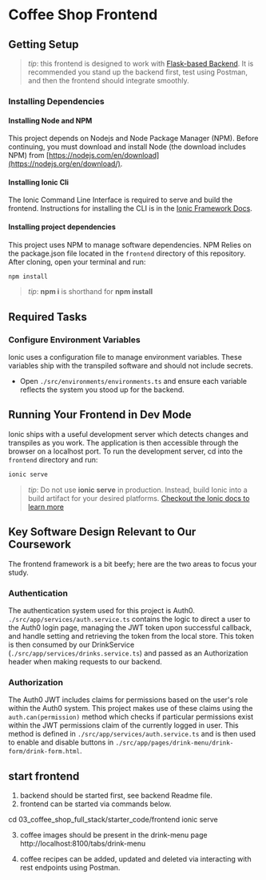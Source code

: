 # Coffee Shop Frontend

## Getting Setup

> _tip_: this frontend is designed to work with [Flask-based Backend](../backend). It is recommended you stand up the backend first, test using Postman, and then the frontend should integrate smoothly.

### Installing Dependencies

#### Installing Node and NPM

This project depends on Nodejs and Node Package Manager (NPM). Before continuing, you must download and install Node (the download includes NPM) from [https://nodejs.com/en/download](https://nodejs.org/en/download/).

#### Installing Ionic Cli

The Ionic Command Line Interface is required to serve and build the frontend. Instructions for installing the CLI is in the [Ionic Framework Docs](https://ionicframework.com/docs/installation/cli).

#### Installing project dependencies

This project uses NPM to manage software dependencies. NPM Relies on the package.json file located in the `frontend` directory of this repository. After cloning, open your terminal and run:

```bash
npm install
```

> _tip_: **npm i** is shorthand for **npm install**

## Required Tasks

### Configure Environment Variables

Ionic uses a configuration file to manage environment variables. These variables ship with the transpiled software and should not include secrets.

- Open `./src/environments/environments.ts` and ensure each variable reflects the system you stood up for the backend.

## Running Your Frontend in Dev Mode

Ionic ships with a useful development server which detects changes and transpiles as you work. The application is then accessible through the browser on a localhost port. To run the development server, cd into the `frontend` directory and run:

```bash
ionic serve
```

> _tip_: Do not use **ionic serve** in production. Instead, build Ionic into a build artifact for your desired platforms.
> [Checkout the Ionic docs to learn more](https://ionicframework.com/docs/cli/commands/build)

## Key Software Design Relevant to Our Coursework

The frontend framework is a bit beefy; here are the two areas to focus your study.

### Authentication

The authentication system used for this project is Auth0. `./src/app/services/auth.service.ts` 
contains the logic to direct a user to the Auth0 login page, managing the JWT token upon successful callback, 
and handle setting and retrieving the token from the local store. This token is then consumed 
by our DrinkService (`./src/app/services/drinks.service.ts`) and passed as an Authorization header when making 
requests to our backend.

### Authorization

The Auth0 JWT includes claims for permissions based on the user's role within the Auth0 system. This project makes use 
of these claims using the `auth.can(permission)` method which checks if particular permissions exist within the JWT 
permissions claim of the currently logged in user. This method is defined in  `./src/app/services/auth.service.ts` and 
is then used to enable and disable buttons in `./src/app/pages/drink-menu/drink-form/drink-form.html`.


## start frontend
1. backend should be started first, see backend Readme file.
2. frontend can be started via commands below. 

cd 03_coffee_shop_full_stack/starter_code/frontend
ionic serve

3. coffee images should be present in the drink-menu page
    http://localhost:8100/tabs/drink-menu

4. coffee recipes can be added, updated and deleted via interacting with rest endpoints using Postman.
